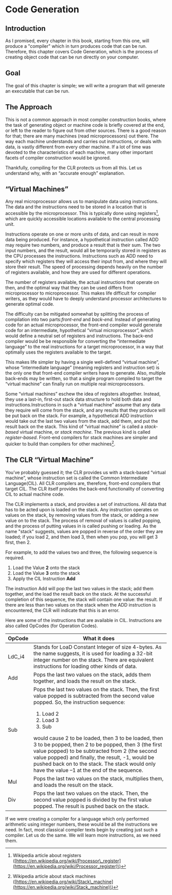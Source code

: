 # Code Generation

## Introduction

As I promised, every chapter in this book, starting from this one, will produce a "compiler" which in turn produces code that can be run. Therefore, this chapter covers Code Generation, which is the process of creating object code that can be run directly on your computer.

## Goal

The goal of this chapter is simple; we will write a program that will generate an executable that can be run.

## The Approach

This is not a common approach in most compiler construction books, where the task of generating object or machine code is briefly covered at the end, or left to the reader to figure out from other sources. There is a good reason for that; there are many machines \(read microprocessors\) out there. The way each machine understands and carries out instructions, or deals with data, is vastly different from every other machine. If a lot of time was devoted to the characteristics of each machine, many other important facets of compiler construction would be ignored.

Thankfully, compiling for the CLR protects us from all this. Let us understand why, with an “accurate enough” explanation.

## “Virtual Machines”

Any real microprocessor allows us to manipulate data using instructions. The data and the instructions need to be stored in a location that is accessible by the microprocessor. This is typically done using registers[^1], which are quickly accessible locations available to the central processing unit.

Instructions operate on one or more units of data, and can result in more data being produced. For instance, a hypothetical instruction called ADD may require two numbers, and produce a result that is their sum. The two input numbers, and the result, would all be temporarily stored in registers as the CPU processes the instructions. Instructions such as ADD need to specify which registers they will access their input from, and where they will store their result. The speed of processing depends heavily on the number of registers available, and how they are used for different operations.

The number of registers available, the actual instructions that operate on then, and the optimal way that they can be used differs from microprocessor to microprocessor. This makes life difficult for compiler writers, as they would have to deeply understand processor architectures to generate optimal code.

The difficulty can be mitigated somewhat by splitting the process of compilation into two parts:_front-end_ and _back-end_. Instead of generating code for an actual microprocessor, the front-end compiler would generate code for an intermediate, hypothetical “virtual microprocessor”, which would define a neutral set of registers and instructions. The back-end compiler would be be responsible for converting the “intermediate language” to the real instructions for a target microprocessor, in a way that optimally uses the registers available to the target.

This makes life simpler by having a single well-defined “virtual machine”, whose “intermediate language” \(meaning registers and instruction set\) is the only one that front-end compiler writers have to generate. Also, multiple back-ends may be written, so that a single program compiled to target the “virtual machine” can finally run on multiple real microprocessors.

Some “virtual machines” eschew the idea of registers altogether. Instead, they use a last-in, first-out stack data structure to hold both data and instructions.Instructions in such a “virtual machine” assume that any data they require will come from the stack, and any results that they produce will be put back on the stack. For example, a hypothetical ADD instruction would take out the last two values from the stack, add them, and put the result back on the stack. This kind of “virtual machine” is called a _stack-based_ virtual machine, or _stack machine_. The previous kind is called _register-based_. Front-end compilers for stack machines are simpler and quicker to build than compilers for other machines[^2].

## The CLR “Virtual Machine”

You’ve probably guessed it; the CLR provides us with a stack-based “virtual machine”, whose instruction set is called  the Common Intermediate Language\(CIL\). All CLR compilers are, therefore, front-end compilers that target CIL. The CLR itself provides the back-end functionality of converting CIL to actual machine code.

The CLR implements a stack, and provides a set of instructions. All data that has to be acted upon is loaded on the stack. Any instruction operates on values on the stack, by removing values from the stack, or adding a new value on to the stack. The process of removal of values is called popping, and the process of putting values in is called pushing or loading. As the name "stack" suggests, values are popped in reverse of the order they are loaded; if you load 2, and then load 3, then when you pop, you will get 3 first, then 2.

For example, to add the values two and three, the following sequence is required.

1. Load the Value **2** onto the stack
2. Load the Value **3** onto the stack
3. Apply the CIL Instruction **Add**

The instruction Add will pop the last two values in the stack; add them together, and the load the result back on the stack. At the successful completion of this sequence, the stack will contain one value: the result. If there are less than two values on the stack when the ADD instruction is encountered, the CLR will indicate that this is an error.

Here are some of the instructions that are available in CIL. Instructions are also called OpCodes \(for Operation Codes\).

<table>
<thead>
<tr>
<th>
OpCode
</th>
<th>
What it does
</th>
</tr>
</thead>
<tbody>
<tr>
<td>
LdC_i4
</td>
<td>
Stands for LoaD Constant Integer of size 4-bytes. As the name suggests, it is used for loading a 32-bit integer number on
the stack. There are equivalent instructions for loading other kinds of data.
</td>
</tr>
<tr>
<td>
Add
</td>
<td>
Pops the last two values on the stack, adds them together, and loads the result on the stack.
</td>
</tr>
<tr>
<td>
Sub
</td>
<td>
Pops the last two values on the stack. Then, the first value popped is subtracted from the second value popped. So, the instruction
sequence:
<ol>
<li>Load 2</li>
<li>Load 3</li>
<li>Sub</li>
</ol>
would cause 2 to be loaded, then 3 to be loaded, then 3 to be popped, then 2 to be popped, then 3 (the first value popped)
to be subtracted from 2 (the second value popped) and finally, the result, -1, would be pushed back on
to the stack. The stack would only have the value –1 at the end of the sequence.
</td>
</tr>
<tr>
<td>
Mul
</td>
<td>
Pops the last two values on the stack, multiplies them, and loads the result on the stack.
</td>
</tr>
<tr>
<td>
Div
</td>
<td>
Pops the last two values on the stack. Then, the second value popped is divided by the first value popped. The result is
pushed back on the stack.
</td>
</tr>
</tbody>
</table>

If we were creating a compiler for a language which only performed arithmetic using integer numbers, these would be all the instructions we need. In fact, most classical compiler texts begin by creating just such a compiler. Let us do the same. We will learn more instructions, as we need them.

[^1]: Wikipedia article about registers \([https://en.wikipedia.org/wiki/Processor\_register](https://en.wikipedia.org/wiki/Processor_register)\)

[^2]: Wikipedia article about stack machines \([https://en.wikipedia.org/wiki/Stack\_machine](https://en.wikipedia.org/wiki/Stack_machine)\)


